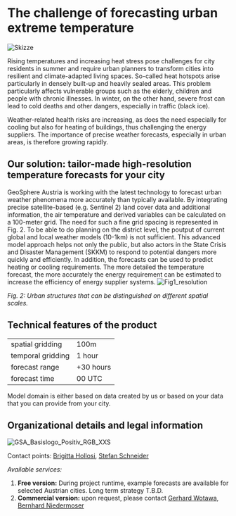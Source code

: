 # The challenge of forecasting urban extreme temperature 

![Skizze](https://github.com/user-attachments/assets/6da9d271-a1cb-4622-b675-280587197fd6)

Rising temperatures and increasing heat stress pose challenges for city residents in summer and require urban planners to transform cities into resilient and climate-adapted living spaces. So-called heat hotspots arise particularly in densely built-up and heavily sealed areas. This problem particularly affects vulnerable groups such as the elderly, children and people with chronic illnesses. In winter, on the other hand, severe frost can lead to cold deaths and other dangers, especially in traffic (black ice). 

Weather-related health risks are increasing, as does the need especially for cooling but also for heating of buildings, thus challenging the energy suppliers. The importance of precise weather forecasts, especially in urban areas, is therefore growing rapidly.

## Our solution: tailor-made high-resolution temperature forecasts for your city

GeoSphere Austria is working with the latest technology to forecast urban weather phenomena more accurately than typically available. By integrating precise satellite-based (e.g. Sentinel 2) land cover data and additional information, the air temperature and derived variables can be calculated on a 100-meter grid. The need for such a fine grid spacing is represented in Fig. 2. To be able to do planning on the district level, the poutput of current global and local weather models (10-1km) is not sufficient. 
This advanced model approach helps not only the public, but also actors in the State Crisis and Disaster Management (SKKM) to respond to potential dangers more quickly and efficiently. In addition, the forecasts can be used to predict heating or cooling requirements. The more detailed the temperature forecast, the more accurately the energy requirement can be estimated to increase the efficiency of energy supplier systems.
![Fig1_resolution](https://github.com/user-attachments/assets/428d4891-20d9-4b60-a045-3fc4e53a0e16)

_Fig. 2: Urban structures that can be distinguished on different spatial scales._

## Technical features of the product

|                       |               |
| --------------------- | ------------- |
| spatial gridding      | 100m          |
| temporal gridding     | 1 hour        |
| forecast range        | +30 hours     |
| forecast time         | 00 UTC        |

Model domain is either based on data created by us or based on your data that you can provide from your city.



## Organizational details and legal information

![GSA_Basislogo_Positiv_RGB_XXS](https://github.com/user-attachments/assets/e4a90124-22af-4c13-b659-f91991b36d0d)

Contact points: [Brigitta Hollosi](mailto:brigitta.hollosi@geosphere.at), [Stefan Schneider](mailto:stefan.schneider@geosphere.at)

*Available services:*
1. **Free version:** During project runtime, example forecasts are available for selected Austrian cities. Long term strategy T.B.D. 
2. **Commercial version:** upon request, please contact [Gerhard Wotawa](mailto:gerhard.wotawa@geosphere.at), [Bernhard Niedermoser](mailto:bernhard.niedermoser@geosphere.at)

